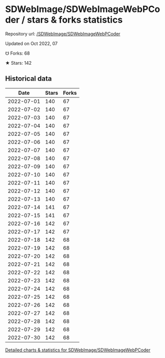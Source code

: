 # SDWebImage/SDWebImageWebPCoder / stars & forks statistics

Repository url: [/SDWebImage/SDWebImageWebPCoder](https://github.com/SDWebImage/SDWebImageWebPCoder)

Updated on Oct 2022, 07

☋ Forks: 68

★ Stars: 142

## Historical data
| Date | Stars | Forks |
|------|-------|-------|
| 2022-07-01 | 140 | 67 | 
| 2022-07-02 | 140 | 67 | 
| 2022-07-03 | 140 | 67 | 
| 2022-07-04 | 140 | 67 | 
| 2022-07-05 | 140 | 67 | 
| 2022-07-06 | 140 | 67 | 
| 2022-07-07 | 140 | 67 | 
| 2022-07-08 | 140 | 67 | 
| 2022-07-09 | 140 | 67 | 
| 2022-07-10 | 140 | 67 | 
| 2022-07-11 | 140 | 67 | 
| 2022-07-12 | 140 | 67 | 
| 2022-07-13 | 140 | 67 | 
| 2022-07-14 | 141 | 67 | 
| 2022-07-15 | 141 | 67 | 
| 2022-07-16 | 142 | 67 | 
| 2022-07-17 | 142 | 67 | 
| 2022-07-18 | 142 | 68 | 
| 2022-07-19 | 142 | 68 | 
| 2022-07-20 | 142 | 68 | 
| 2022-07-21 | 142 | 68 | 
| 2022-07-22 | 142 | 68 | 
| 2022-07-23 | 142 | 68 | 
| 2022-07-24 | 142 | 68 | 
| 2022-07-25 | 142 | 68 | 
| 2022-07-26 | 142 | 68 | 
| 2022-07-27 | 142 | 68 | 
| 2022-07-28 | 142 | 68 | 
| 2022-07-29 | 142 | 68 | 
| 2022-07-30 | 142 | 68 | 


[Detailed charts & statistics for SDWebImage/SDWebImageWebPCoder](https://reviewgithub.com/rep/SDWebImage/SDWebImageWebPCoder)
